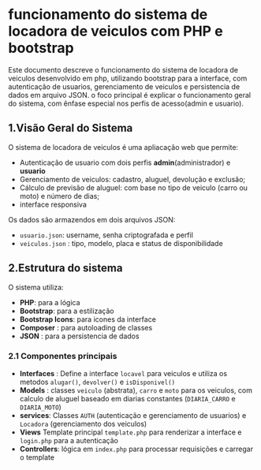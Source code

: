 # funcionamento do sistema de locadora de veiculos com PHP e bootstrap

Este documento descreve o funcionamento do sistema de locadora de veiculos desenvolvido em php, utilizando bootstrap para a interface, com autenticação de usuarios, gerenciamento de veiculos e persistencia de dados em arquivo JSON. o foco principal é explicar o funcionamento geral do sistema, com ênfase especial nos perfis de acesso(admin e usuario).

## 1.Visão Geral do Sistema

O sistema de locadora de veiculos é uma apliacação web que permite:
- Autenticação de usuario com dois perfis **admin**(administrador) e **usuario** 
- Gerenciamento de veiculos: cadastro, aluguel, devolução e exclusão;
- Cálculo de previsão de aluguel: com base no tipo de veiculo (carro ou moto) e número de dias;
- interface responsiva

Os dados são armazendos em dois arquivos JSON:
- `usuario.json`: username, senha criptografada e perfil
- `veiculos.json` : tipo, modelo, placa e status de disponibilidade

## 2.Estrutura do sistema
O sistema utiliza:
 -  **PHP**: para a lógica
 - **Bootstrap**: para a estilização
 - **Bootstrap Icons**: para icones da interface
 - **Composer** : para autoloading de classes
 - **JSON** : para a persistencia de dados

 ### 2.1 Componentes principais

 - **Interfaces** : Define a interface `locavel` para veiculos e utiliza os metodos `alugar()`, `devolver()` e `isDisponivel()`
- **Models** : classes `veiculo` (abstrata), `carro` e `moto` para os veiculos, com calculo de aluguel baseado em diarias constantes (`DIARIA_CARRO` e `DIARIA_MOTO`)
- **services**: Classes `AUTH` (autenticação e gerenciamento de usuarios) e `Locadora` (gerenciamento dos veiculos)
- **Views** Template principal `template.php` para renderizar a interface e `login.php` para a autenticação
- **Controllers**: lógica em `index.php` para processar requisições e carregar o template
